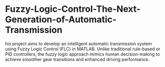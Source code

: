 # Fuzzy-Logic-Control-The-Next-Generation-of-Automatic-Transmission
his project aims to develop an intelligent automatic transmission system using Fuzzy Logic Control (FLC) in MATLAB. Unlike traditional rule-based or PID controllers, the fuzzy logic approach mimics human decision-making to achieve smoother gear transitions and enhanced driving performance.
